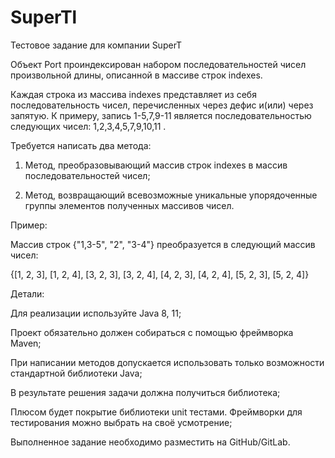 # SuperTl
Тестовое задание для компании SuperT

Объект Port проиндексирован набором последовательностей чисел произвольной длины, описанной в массиве строк indexes.

Каждая строка из массива indexes представляет из себя последовательность чисел, перечисленных через дефис и(или) через запятую. К примеру, запись 1-5,7,9-11 является последовательностью следующих чисел: 1,2,3,4,5,7,9,10,11 .

Требуется написать два метода:

1. Метод, преобразовывающий массив строк indexes в массив последовательностей чисел;

2. Метод, возвращающий всевозможные уникальные упорядоченные группы элементов полученных массивов чисел.

Пример:

Массив строк {"1,3-5", "2", "3-4"} преобразуется в следующий массив чисел:

{[1, 2, 3], [1, 2, 4], [3, 2, 3], [3, 2, 4], [4, 2, 3], [4, 2, 4], [5, 2, 3], [5, 2, 4]}

Детали:

Для реализации используйте Java 8, 11;

Проект обязательно должен собираться с помощью фреймворка Maven;

При написании методов допускается использовать только возможности стандартной библиотеки Java;

В результате решения задачи должна получиться библиотека;

Плюсом будет покрытие библиотеки unit тестами. Фреймворки для тестирования можно выбрать на своё усмотрение;

Выполненное задание необходимо разместить на GitHub/GitLab.
